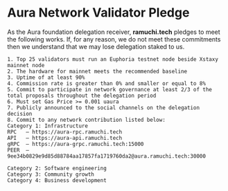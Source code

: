# Aura Network Validator Pledge

As the Aura foundation delegation receiver, **ramuchi.tech** pledges to meet the following works. If, for any reason, we do not meet these commitments then we understand that we may lose delegation staked to us.

    1. Top 25 validators must run an Euphoria testnet node beside Xstaxy mainnet node
    2. The hardware for mainnet meets the recommended baseline    
    3. Uptime of at least 90%
    4. Commission rate is greater than 0% and smaller or equal to 8%
    5. Commit to participate in network governance at least 2/3 of the total proposals throughout the delegation period
    6. Must set Gas Price >= 0.001 uaura
    7. Publicly announced to the social channels on the delegation decision
    8. Commit to any network contribution listed below:
    Category 1: Infrastructure
    RPC   — https://aura-rpc.ramuchi.tech
    API   — https://aura-api.ramuchi.tech
    gRPC  — https://aura-grpc.ramuchi.tech:15000
    PEER  — 9ee34b0829e9d85d88784aa17857fa1719760da2@aura.ramuchi.tech:30000
    
    Category 2: Software engineering
    Category 3: Community growth
    Category 4: Business development
